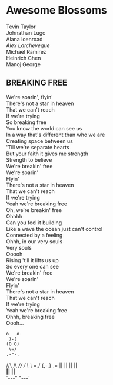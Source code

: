 # Awesome Blossoms
Tevin Taylor<br>
Johnathan Lugo<br>
Alana Icenroad<br>
*Alex Larcheveque* <br>
Michael Ramirez<br>
Heinrich Chen<br>
Manoj George <br>

## BREAKING FREE 

We're soarin', flyin' <br>
There's not a star in heaven <br>
That we can't reach <br>
If we're trying<br>
So breaking free <br>
You know the world can see us <br>
In a way that's different than who we are <br>
Creating space between us <br>
'Till we're separate hearts <br>
But your faith it gives me strength <br>
Strength to believe <br>
We're breakin' free <br>
We're soarin' <br>
Flyin' <br>
There's not a star in heaven <br>
That we can't reach <br>
If we're trying <br>
Yeah we're breaking free<br>
Oh, we're breakin' free <br>
Ohhhh<br>
Can you feel it building<br>
Like a wave the ocean just can't control<br>
Connected by a feeling<br>
Ohhh, in our very souls<br>
Very souls<br>
Ooooh<br>
Rising 'till it lifts us up<br>
So every one can see<br>
We're breakin' free<br>
We're soarin'<br>
Flyin'<br>
There's not a star in heaven<br>
That we can't reach<br>
If we're trying<br>
Yeah we're breaking free<br>
Ohhh, breaking free<br>
Oooh…<br>

    o   o
     )-(
    (O O)
     \=/
    .-"-.
   //\ /\\
 _// / \ \\_
=./ {,-.} \.=
    || ||
    || ||    
  __|| ||__  
 `---" "---'